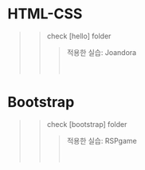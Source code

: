 # HTML-CSS
>>check [hello] folder 
>>>적용한 실습: Joandora 
<br/><br/><br/>
# Bootstrap
>>check [bootstrap] folder 
>>>적용한 실습: RSPgame
<br/><br/><br/>
